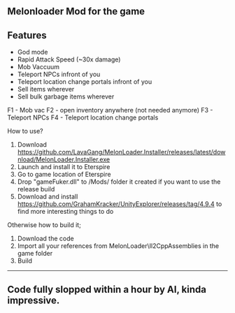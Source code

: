 Melonloader Mod for the game
----------------------------

Features
--------
- God mode
- Rapid Attack Speed (~30x damage)
- Mob Vaccuum
- Teleport NPCs infront of you
- Teleport location change portals infront of you
- Sell items wherever
- Sell bulk garbage items wherever

F1 - Mob vac
F2 - open inventory anywhere (not needed anymore)
F3 - Teleport NPCs
F4 - Teleport location change portals


How to use?
1) Download https://github.com/LavaGang/MelonLoader.Installer/releases/latest/download/MelonLoader.Installer.exe
2) Launch and install it to Eterspire
3) Go to game location of Eterspire
4) Drop "gameFuker.dll" to /Mods/ folder it created if you want to use the release build
5) Download and install https://github.com/GrahamKracker/UnityExplorer/releases/tag/4.9.4 to find more interesting things to do

Otherwise how to build it;
1) Download the code
2) Import all your references from MelonLoader\Il2CppAssemblies in the game folder
3) Build

---------------------------------------------------------
Code fully slopped within a hour by AI, kinda impressive.
---------------------------------------------------------
